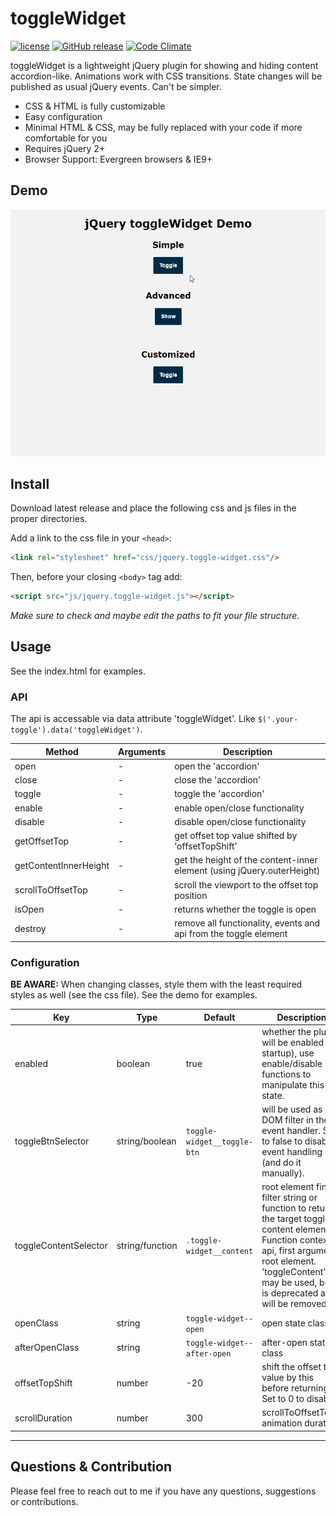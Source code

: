 # toggleWidget
[![license](https://img.shields.io/github/license/floriancapelle/jquery-toggle-widget.svg?style=flat-square&maxAge=3600)](https://github.com/floriancapelle/jquery-toggle-widget/blob/master/LICENSE)
[![GitHub release](https://img.shields.io/github/release/floriancapelle/jquery-toggle-widget.svg?style=flat-square&maxAge=3600)](https://github.com/floriancapelle/jquery-toggle-widget/releases)
[![Code Climate](https://codeclimate.com/github/floriancapelle/jquery-toggle-widget/badges/gpa.svg)](https://codeclimate.com/github/floriancapelle/jquery-toggle-widget)

toggleWidget is a lightweight jQuery plugin for showing and hiding content accordion-like.
Animations work with CSS transitions. State changes will be published as usual jQuery events.
Can't be simpler.

- CSS & HTML is fully customizable
- Easy configuration
- Minimal HTML & CSS, may be fully replaced with your code if more comfortable for you
- Requires jQuery 2+
- Browser Support: Evergreen browsers & IE9+

## Demo

![jQuery ToggleWidget Demo](https://raw.githubusercontent.com/floriancapelle/jquery-toggle-widget/master/demo.gif)

## Install

Download latest release and place the following css and js files in the proper directories.

Add a link to the css file in your `<head>`:
```html
<link rel="stylesheet" href="css/jquery.toggle-widget.css"/>
```

Then, before your closing ```<body>``` tag add:
```html
<script src="js/jquery.toggle-widget.js"></script>
```

*Make sure to check and maybe edit the paths to fit your file structure.*

## Usage

See the index.html for examples.

### API

The api is accessable via data attribute 'toggleWidget'.
Like ```$('.your-toggle').data('toggleWidget')```.

Method | Arguments | Description
------ | -------- | -----------
open | - | open the 'accordion'
close | - | close the 'accordion'
toggle | - | toggle the 'accordion'
enable | - | enable open/close functionality
disable | - | disable open/close functionality
getOffsetTop | - | get offset top value shifted by 'offsetTopShift'
getContentInnerHeight | - | get the height of the content-inner element (using jQuery.outerHeight)
scrollToOffsetTop | - | scroll the viewport to the offset top position
isOpen | - | returns whether the toggle is open
destroy | - | remove all functionality, events and api from the toggle element

### Configuration

**BE AWARE:** When changing classes, style them with the least required styles as well (see the css file).
See the demo for examples.

Key | Type | Default | Description
------ | ---- | ------- | -----------
enabled | boolean | true | whether the plugin will be enabled (on startup), use enable/disable functions to manipulate this state.
toggleBtnSelector | string/boolean | ```toggle-widget__toggle-btn``` | will be used as DOM filter in the event handler. Set to false to disable event handling (and do it manually).
toggleContentSelector | string/function | ```.toggle-widget__content``` | root element find() filter string or function to return the target toggle content element. Function context is api, first argument root element. 'toggleContent' may be used, but is deprecated and will be removed.
openClass | string | ```toggle-widget--open``` | open state class
afterOpenClass | string | ```toggle-widget--after-open``` | after-open state class
offsetTopShift | number | -20 | shift the offset top value by this before returning. Set to 0 to disable.
scrollDuration | number | 300 | scrollToOffsetTop() animation duration

------------------

## Questions & Contribution
Please feel free to reach out to me if you have any questions, suggestions or contributions.
